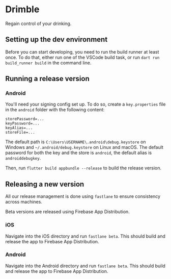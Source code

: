 # Drimble

Regain control of your drinking.

## Setting up the dev environment

Before you can start developing, you need to run the build runner at least once. 
To do that, either run one of the VSCode build task, or run `dart run build_runner build` in the command line. 

## Running a release version

### Android

You'll need your signing config set up. To do so, create a `key.properties` file in the `android` folder with the following content:

```properties
storePassword=...
keyPassword=...
keyAlias=...
storeFile=...
```

The default path is `C:\Users\USERNAME\.android\debug.keystore` on Windows and `~/.android/debug.keystore` on Linux and macOS. 
The default password for both the key and the store is `android`, the default alias is `androiddebugkey`.

Then, run `flutter build appbundle --release` to build the release version.

## Releasing a new version

All our release management is done using `fastlane` to ensure consistency across machines.

Beta versions are released using Firebase App Distribution.

### iOS

Navigate into the iOS directory and run `fastlane beta`. This should build and release the app to Firebase App Distribution.

### Android

Navigate into the Android directory and run `fastlane beta`. This should build and release the app to Firebase App Distribution.
